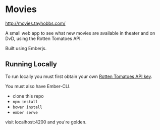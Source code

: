 # Movies

http://movies.tayhobbs.com/

A small web app to see what new movies are available in theater and on DvD, using the Rotten Tomatoes API.

Built using Emberjs.


## Running Locally


To run locally you must first obtain your own [Rotten Tomatoes API key](https://www.rottentomatoes.com/help_desk/proposalform).

You must also have Ember-CLI.

- clone this repo
- `npm install`
- `bower install` 
- `ember serve`

visit localhost:4200 and you're golden.
